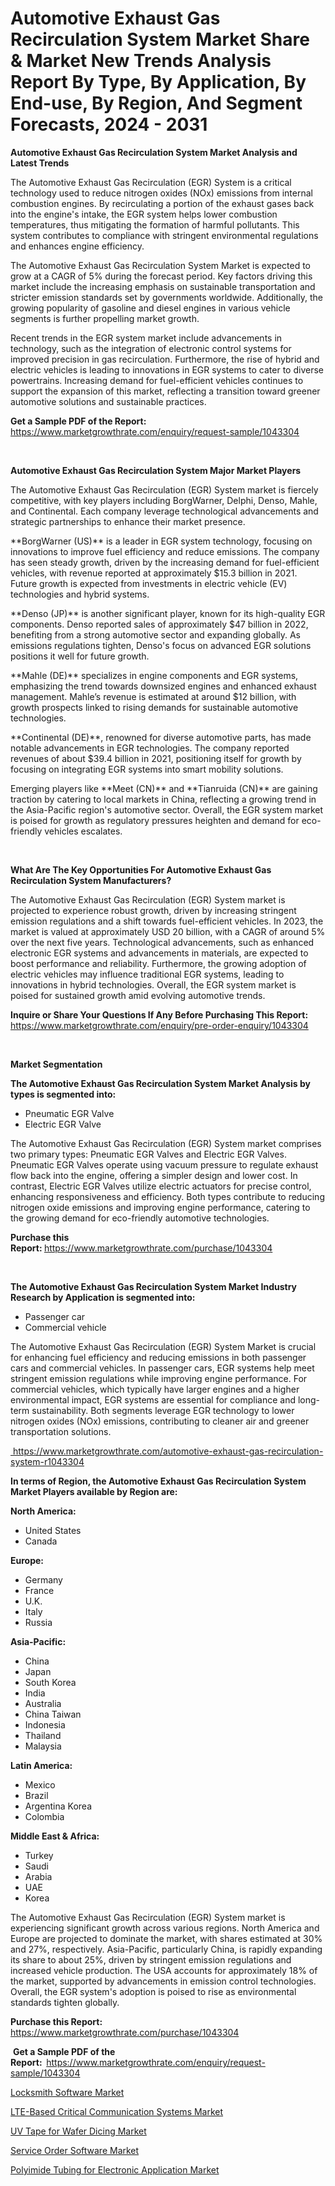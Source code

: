 <p><h1>Automotive Exhaust Gas Recirculation System Market Share & Market New Trends Analysis Report By Type, By Application, By End-use, By Region, And Segment Forecasts, 2024 - 2031</h1></p><p><strong>Automotive Exhaust Gas Recirculation System Market Analysis and Latest Trends</strong></p>
<p><p>The Automotive Exhaust Gas Recirculation (EGR) System is a critical technology used to reduce nitrogen oxides (NOx) emissions from internal combustion engines. By recirculating a portion of the exhaust gases back into the engine's intake, the EGR system helps lower combustion temperatures, thus mitigating the formation of harmful pollutants. This system contributes to compliance with stringent environmental regulations and enhances engine efficiency.</p><p>The Automotive Exhaust Gas Recirculation System Market is expected to grow at a CAGR of 5% during the forecast period. Key factors driving this market include the increasing emphasis on sustainable transportation and stricter emission standards set by governments worldwide. Additionally, the growing popularity of gasoline and diesel engines in various vehicle segments is further propelling market growth.</p><p>Recent trends in the EGR system market include advancements in technology, such as the integration of electronic control systems for improved precision in gas recirculation. Furthermore, the rise of hybrid and electric vehicles is leading to innovations in EGR systems to cater to diverse powertrains. Increasing demand for fuel-efficient vehicles continues to support the expansion of this market, reflecting a transition toward greener automotive solutions and sustainable practices.</p></p>
<p><strong>Get a Sample PDF of the Report:&nbsp;</strong> <a href="https://www.marketgrowthrate.com/enquiry/request-sample/1043304">https://www.marketgrowthrate.com/enquiry/request-sample/1043304</a></p>
<p>&nbsp;</p>
<p><strong>Automotive Exhaust Gas Recirculation System Major Market Players</strong></p>
<p><p>The Automotive Exhaust Gas Recirculation (EGR) System market is fiercely competitive, with key players including BorgWarner, Delphi, Denso, Mahle, and Continental. Each company leverage technological advancements and strategic partnerships to enhance their market presence.</p><p>**BorgWarner (US)** is a leader in EGR system technology, focusing on innovations to improve fuel efficiency and reduce emissions. The company has seen steady growth, driven by the increasing demand for fuel-efficient vehicles, with revenue reported at approximately $15.3 billion in 2021. Future growth is expected from investments in electric vehicle (EV) technologies and hybrid systems.</p><p>**Denso (JP)** is another significant player, known for its high-quality EGR components. Denso reported sales of approximately $47 billion in 2022, benefiting from a strong automotive sector and expanding globally. As emissions regulations tighten, Denso's focus on advanced EGR solutions positions it well for future growth.</p><p>**Mahle (DE)** specializes in engine components and EGR systems, emphasizing the trend towards downsized engines and enhanced exhaust management. Mahle’s revenue is estimated at around $12 billion, with growth prospects linked to rising demands for sustainable automotive technologies.</p><p>**Continental (DE)**, renowned for diverse automotive parts, has made notable advancements in EGR technologies. The company reported revenues of about $39.4 billion in 2021, positioning itself for growth by focusing on integrating EGR systems into smart mobility solutions.</p><p>Emerging players like **Meet (CN)** and **Tianruida (CN)** are gaining traction by catering to local markets in China, reflecting a growing trend in the Asia-Pacific region's automotive sector. Overall, the EGR system market is poised for growth as regulatory pressures heighten and demand for eco-friendly vehicles escalates.</p></p>
<p>&nbsp;</p>
<p><strong>What Are The Key Opportunities For Automotive Exhaust Gas Recirculation System Manufacturers?</strong></p>
<p><p>The Automotive Exhaust Gas Recirculation (EGR) System market is projected to experience robust growth, driven by increasing stringent emission regulations and a shift towards fuel-efficient vehicles. In 2023, the market is valued at approximately USD 20 billion, with a CAGR of around 5% over the next five years. Technological advancements, such as enhanced electronic EGR systems and advancements in materials, are expected to boost performance and reliability. Furthermore, the growing adoption of electric vehicles may influence traditional EGR systems, leading to innovations in hybrid technologies. Overall, the EGR system market is poised for sustained growth amid evolving automotive trends.</p></p>
<p><strong>Inquire or Share Your Questions If Any Before Purchasing This Report:</strong> <a href="https://www.marketgrowthrate.com/enquiry/pre-order-enquiry/1043304">https://www.marketgrowthrate.com/enquiry/pre-order-enquiry/1043304</a></p>
<p>&nbsp;</p>
<p><strong>Market Segmentation</strong></p>
<p><strong>The Automotive Exhaust Gas Recirculation System Market Analysis by types is segmented into:</strong></p>
<p><ul><li>Pneumatic EGR Valve</li><li>Electric EGR Valve</li></ul></p>
<p><p>The Automotive Exhaust Gas Recirculation (EGR) System market comprises two primary types: Pneumatic EGR Valves and Electric EGR Valves. Pneumatic EGR Valves operate using vacuum pressure to regulate exhaust flow back into the engine, offering a simpler design and lower cost. In contrast, Electric EGR Valves utilize electric actuators for precise control, enhancing responsiveness and efficiency. Both types contribute to reducing nitrogen oxide emissions and improving engine performance, catering to the growing demand for eco-friendly automotive technologies.</p></p>
<p><strong>Purchase this Report:&nbsp;</strong><a href="https://www.marketgrowthrate.com/purchase/1043304">https://www.marketgrowthrate.com/purchase/1043304</a></p>
<p>&nbsp;</p>
<p><strong>The Automotive Exhaust Gas Recirculation System Market Industry Research by Application is segmented into:</strong></p>
<p><ul><li>Passenger car</li><li>Commercial vehicle</li></ul></p>
<p><p>The Automotive Exhaust Gas Recirculation (EGR) System Market is crucial for enhancing fuel efficiency and reducing emissions in both passenger cars and commercial vehicles. In passenger cars, EGR systems help meet stringent emission regulations while improving engine performance. For commercial vehicles, which typically have larger engines and a higher environmental impact, EGR systems are essential for compliance and long-term sustainability. Both segments leverage EGR technology to lower nitrogen oxides (NOx) emissions, contributing to cleaner air and greener transportation solutions.</p></p>
<p><a href="https://www.marketgrowthrate.com/automotive-exhaust-gas-recirculation-system-r1043304">&nbsp;https://www.marketgrowthrate.com/automotive-exhaust-gas-recirculation-system-r1043304</a></p>
<p><strong>In terms of Region, the Automotive Exhaust Gas Recirculation System Market Players available by Region are:</strong></p>
<p>
    <p> <strong> North America: </strong>
        <ul>
            <li>United States</li>
            <li>Canada</li>
        </ul>
        </p> 
    <p> <strong> Europe: </strong>
        <ul>
            <li>Germany</li>
            <li>France</li>
            <li>U.K.</li>
            <li>Italy</li>
            <li>Russia</li>
        </ul>
        </p> 
    <p> <strong> Asia-Pacific: </strong>
        <ul>
            <li>China</li>
            <li>Japan</li>
            <li>South Korea</li>
            <li>India</li>
            <li>Australia</li>
            <li>China Taiwan</li>
            <li>Indonesia</li>
            <li>Thailand</li>
            <li>Malaysia</li>
        </ul>
        </p> 
    <p> <strong> Latin America: </strong>
        <ul>
            <li>Mexico</li>
            <li>Brazil</li>
            <li>Argentina Korea</li>
            <li>Colombia</li>
        </ul>
        </p> 
    <p> <strong> Middle East & Africa: </strong>
        <ul>
            <li>Turkey</li>
            <li>Saudi</li>
            <li>Arabia</li>
            <li>UAE</li>
            <li>Korea</li>
        </ul>
    </p>
    </p>
<p><p>The Automotive Exhaust Gas Recirculation (EGR) System market is experiencing significant growth across various regions. North America and Europe are projected to dominate the market, with shares estimated at 30% and 27%, respectively. Asia-Pacific, particularly China, is rapidly expanding its share to about 25%, driven by stringent emission regulations and increased vehicle production. The USA accounts for approximately 18% of the market, supported by advancements in emission control technologies. Overall, the EGR system's adoption is poised to rise as environmental standards tighten globally.</p></p>
<p><strong>Purchase this Report: </strong><a href="https://www.marketgrowthrate.com/purchase/1043304">https://www.marketgrowthrate.com/purchase/1043304</a></p>
<p>&nbsp;<strong>Get a Sample PDF of the Report:&nbsp;&nbsp;</strong><a href="https://www.marketgrowthrate.com/enquiry/request-sample/1043304">https://www.marketgrowthrate.com/enquiry/request-sample/1043304</a></p>
<p><strong></strong></p>
<p><p><a href="https://www.linkedin.com/pulse/mapping-locksmith-software-market-trends-challenges-breakthroughs-fujuf">Locksmith Software Market</a></p><p><a href="https://medium.com/@kacrimipp/lte-based-critical-communication-systems-industry-sector-new-technologies-and-market-impact-82a2068aaa9c?postPublishedType=repub">LTE-Based Critical Communication Systems Market</a></p><p><a href="https://issuu.com/reportprime-2/docs/uv-tape-for-wafer-dicing-market-siz_0ae836ed4c3011">UV Tape for Wafer Dicing Market</a></p><p><a href="https://www.linkedin.com/pulse/exploring-service-order-software-market-dynamics-revenue-analysis-xlp5f">Service Order Software Market</a></p><p><a href="https://issuu.com/reportprime-2/docs/polyimide-tubing-for-electronic-app_88403815438749">Polyimide Tubing for Electronic Application Market</a></p></p>